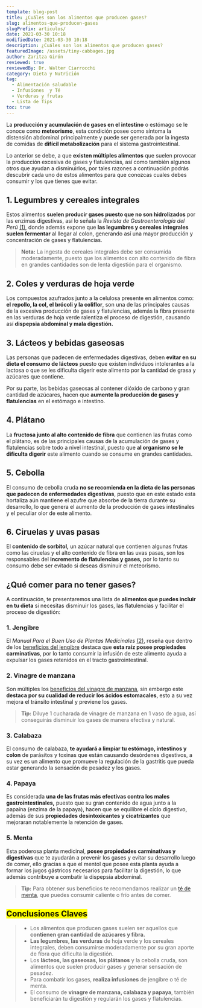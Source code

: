 ```yaml
---
template: blog-post
title: ¿Cuáles son los alimentos que producen gases?
slug: alimentos-que-producen-gases
slugPrefix: articulos/
date: 2021-03-30 10:18
modifiedDate: 2021-03-30 10:18
description: ¿Cuáles son los alimentos que producen gases?
featuredImage: /assets/tiny-cabbages.jpg
author: Zaritza Girón
reviewed: true
reviewedBy: Dr. Walter Ciarrocchi
category: Dieta y Nutrición
tag:
  - Alimentación saludable
  - Infusiones  y Té
  - Verduras y frutas
  - Lista de Tips
toc: true
---
```

<!--StartFragment-->

La **producción y acumulación de gases en el intestino** o estómago se le conoce como **meteorismo**, esta condición posee como síntoma la distensión abdominal principalmente y puede ser generada por la ingesta de comidas de **difícil metabolización** para el sistema gastrointestinal.

Lo anterior se debe, a que **existen múltiples alimentos** que suelen provocar la producción excesiva de gases y flatulencias, así como también algunos otros que ayudan a disminuirlos, por tales razones a continuación podrás descubrir cada uno de estos alimentos para que conozcas cuales debes consumir y los que tienes que evitar.

## 1. Legumbres y cereales integrales

Estos alimentos **suelen producir gases puesto que no son hidrolizados** por las enzimas digestivas, así lo señala la *Revista de Gastroenterología del Perú* [(1)](http://www.scielo.org.pe/scielo.php?script=sci_arttext&pid=S1022-51292002000300007), donde además expone que **las legumbres y cereales integrales suelen fermentar** al llegar al colon, generando así una mayor producción y concentración de gases y flatulencias.

> **Nota:** La ingesta de cereales integrales debe ser consumida moderadamente, puesto que los alimentos con alto contenido de fibra en grandes cantidades son de lenta digestión para el organismo.

## 2. Coles y verduras de hoja verde

Los compuestos azufrados junto a la celulosa presente en alimentos como: **el repollo, la col, el brócoli y la coliflor**, son una de las principales causas de la excesiva producción de gases y flatulencias, además la fibra presente en las verduras de hoja verde ralentiza el proceso de digestión, causando así **dispepsia abdominal y mala digestión.**

## 3. Lácteos y bebidas gaseosas

Las personas que padecen de enfermedades digestivas, deben **evitar en su dieta el consumo de lácteos** puesto que existen individuos intolerantes a la lactosa o que se les dificulta digerir este alimento por la cantidad de grasa y azúcares que contiene.

Por su parte, las bebidas gaseosas al contener dióxido de carbono y gran cantidad de azúcares, hacen que **aumente la producción de gases y flatulencias** en el estómago e intestino.

## 4. Plátano

La **fructosa junto al alto contenido de fibra** que contienen las frutas como el plátano, es de las principales causas de la acumulación de gases y flatulencias sobre todo a nivel intestinal, puesto que **al organismo se le dificulta digerir** este alimento cuando se consume en grandes cantidades.

## 5. Cebolla

El consumo de cebolla cruda **no se recomienda en la dieta de las personas que padecen de enfermedades digestivas**, puesto que en este estado esta hortaliza aún mantiene el azufre que absorbe de la tierra durante su desarrollo, lo que genera el aumento de la producción de gases intestinales y el peculiar olor de este alimento.

## 6. Ciruelas y uvas pasas

El **contenido de sorbitol,** un azúcar natural que contienen algunas frutas como las ciruelas y el alto contenido de fibra en las uvas pasas, son los responsables del **incremento de flatulencias y gases,** por lo tanto su consumo debe ser evitado si deseas disminuir el meteorismo.

## ¿Qué comer para no tener gases?

A continuación, te presentaremos una lista de **alimentos que puedes incluir en tu dieta** si necesitas disminuir los gases, las flatulencias y facilitar el proceso de digestión:

### 1. Jengibre

El *Manual Para el Buen Uso de Plantas Medicinales* [(2)](https://www.researchgate.net/publication/329246479_Manual_del_buen_uso_de_Plantas_Medicinales), reseña que dentro de los [beneficios del jengibre](https://tuinfosalud.com/articulos/beneficios-del-jengibre) destaca que **esta raíz posee propiedades carminativas**, por lo tanto consumir la infusión de este alimento ayuda a expulsar los gases retenidos en el tracto gastrointestinal.

### 2. Vinagre de manzana

Son múltiples los [beneficios del vinagre de manzana](https://tuinfosalud.com/articulos/beneficios-vinagre-de-manzana), sin embargo este **destaca por su cualidad de reducir los ácidos estomacales**, esto a su vez mejora el tránsito intestinal y previene los gases.

> **Tip:** Diluye 1 cucharada de vinagre de manzana en 1 vaso de agua, así conseguirás disminuir los gases de manera efectiva y natural.

### 3. Calabaza

El consumo de calabaza, **te ayudará a limpiar tu estómago, intestinos y colon** de parásitos y toxinas que están causando desórdenes digestivos, a su vez es un alimento que promueve la regulación de la gastritis que pueda estar generando la sensación de pesadez y los gases.

### 4. Papaya

Es considerada **una de las frutas más efectivas contra los males gastrointestinales,** puesto que su gran contenido de agua junto a la papaína (enzima de la papaya), hacen que se equilibre el ciclo digestivo, además de sus **propiedades desintoxicantes y cicatrizantes** que mejoraran notablemente la retención de gases.

### 5. Menta

Esta poderosa planta medicinal, **posee propiedades carminativas y digestivas** que te ayudarán a prevenir los gases y evitar su desarrollo luego de comer, ello gracias a que el mentol que posee esta planta ayuda a formar los jugos gástricos necesarios para facilitar la digestión, lo que además contribuye a combatir la dispepsia abdominal.

> **Tip:** Para obtener sus beneficios te recomendamos realizar un [té de menta](https://tuinfosalud.com/articulos/te-de-menta), que puedes consumir caliente o frío antes de comer.

## <mark>Conclusiones Claves</mark>

> * Los alimentos que producen gases suelen ser aquellos que **contienen gran cantidad de azúcares y fibra.**
> * **Las legumbres, las verduras** de hoja verde y los cereales integrales, deben consumirse moderadamente por su gran aporte de fibra que dificulta la digestión.
> * Los **lácteos, las gaseosas, los plátanos** y la cebolla cruda, son alimentos que suelen producir gases y generar sensación de pesadez.
> * Para combatir los gases, **realiza infusiones** de jengibre o té de menta.
> * El consumo de **vinagre de manzana, calabaza y papaya**, también beneficiarán tu digestión y regularán los gases y flatulencias.

<!--EndFragment-->